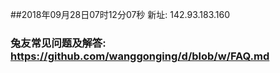 ##2018年09月28日07时12分07秒 新址: 142.93.183.160
### 兔友常见问题及解答: https://github.com/wanggonging/d/blob/w/FAQ.md
